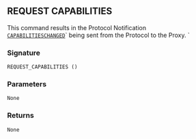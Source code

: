 ## REQUEST CAPABILITIES

This command results in the Protocol Notification [`CAPABILITIESCHANGED`][1]\` being sent from the Protocol to the Proxy.
\`

### Signature

`REQUEST_CAPABILITIES ()`


### Parameters

`None`


### Returns

`None`


[1]:	https://control4.github.io/docs-driverworks-proxyprotocol/#capability-changed